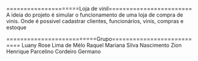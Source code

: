 =====================Loja de vinil========================
A ideia do projeto é simular o funcionamento de uma loja de compra de vinis.
Onde é possivel cadastrar clientes, funcionários, vinis, compras e estoque

==========================Grupo===========================
Luany Rose Lima de Mélo
Raquel Mariana Silva Nascimento
Zion Henrique Parcelino Cordeiro Germano
